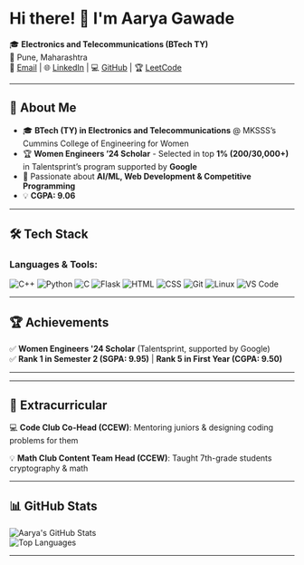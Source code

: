 # Hi there! 👋 I'm Aarya Gawade

🎓 **Electronics and Telecommunications (BTech TY)**  
📍 Pune, Maharashtra  
📧 [Email](mailto:aaryagawade003@gmail.com) | 🌐 [LinkedIn](https://www.linkedin.com/in/aarya-gawade/) | 💻 [GitHub](https://github.com/aaryagawade30) | 🏆 [LeetCode](https://leetcode.com/u/aaryagawade30/)

---

## 🚀 About Me  
- 🎓 **BTech (TY) in Electronics and Telecommunications** @ MKSSS’s Cummins College of Engineering for Women  
- 🏆 **Women Engineers ’24 Scholar** - Selected in top **1% (200/30,000+)** in Talentsprint’s program supported by **Google**  
- 🎯 Passionate about **AI/ML, Web Development & Competitive Programming**  
- 💡 **CGPA: 9.06**  

---

## 🛠️ Tech Stack  
### **Languages & Tools:**  
![C++](https://img.shields.io/badge/C++-blue?style=for-the-badge&logo=cplusplus)  ![Python](https://img.shields.io/badge/Python-yellow?style=for-the-badge&logo=python)  ![C](https://img.shields.io/badge/C-lightgrey?style=for-the-badge&logo=c)  ![Flask](https://img.shields.io/badge/Flask-black?style=for-the-badge&logo=flask)  ![HTML](https://img.shields.io/badge/HTML-orange?style=for-the-badge&logo=html5)  ![CSS](https://img.shields.io/badge/CSS-blue?style=for-the-badge&logo=css3)  ![Git](https://img.shields.io/badge/Git-red?style=for-the-badge&logo=git)  ![Linux](https://img.shields.io/badge/Linux-black?style=for-the-badge&logo=linux)  ![VS Code](https://img.shields.io/badge/VSCode-blue?style=for-the-badge&logo=visualstudiocode)  

---

## 🏆 Achievements  
✅ **Women Engineers '24 Scholar** (Talentsprint, supported by Google)  
✅ **Rank 1 in Semester 2 (SGPA: 9.95)** | **Rank 5 in First Year (CGPA: 9.50)**  

---
<!--
## 📌 Projects  
### 🔹 [DepthResNet](https://gitlab.com/neural-netizens/polypnet)  
- 🏥 **AI-based polyp detection** API  
- 🧠 Uses **ResNet-50, KNN & PCA** for classification  
- 🌐 Built frontend & deployed via **Flask**  

### 🔹 [Connect4 AI](https://github.com/aaryagawade30/Connect-4)  
- 🎮 **Player vs AI game** using **Minimax Algorithm**  
- ⚡ Optimized with **Alpha Beta Pruning** for faster moves  

### 🔹 [Currency Converter](https://github.com/aaryagawade30/Currency_converter)  
- 💰 Supports **30+ currencies** via Euro Bank API  
- 🖥️ Built using **Tkinter & Pandas**  
-->
---

## 🌟 Extracurricular  
💻 **Code Club Co-Head (CCEW)**: Mentoring juniors & designing coding problems for them 

💡 **Math Club Content Team Head (CCEW)**: Taught 7th-grade students cryptography & math



---

## 📊 GitHub Stats  
![Aarya's GitHub Stats](https://github-readme-stats.vercel.app/api?username=aaryagawade30&show_icons=true&theme=radical)  
![Top Languages](https://github-readme-stats.vercel.app/api/top-langs/?username=aaryagawade30&layout=compact&theme=radical)  

---
<!--
### **📫 Let's Connect!**  
📧 [Email](mailto:aaryagawade003@gmail.com) | 🌐 [LinkedIn](https://www.linkedin.com/in/aarya-gawade/) 
-->

